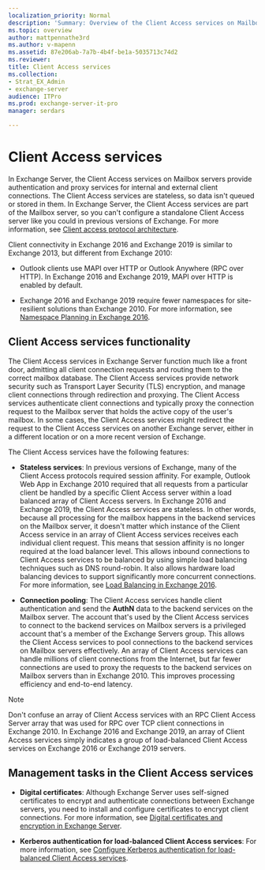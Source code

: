 ```yaml
---
localization_priority: Normal
description: 'Summary: Overview of the Client Access services on Mailbox servers in Exchange Server'
ms.topic: overview
author: mattpennathe3rd
ms.author: v-mapenn
ms.assetid: 87e206ab-7a7b-4b4f-be1a-5035713c74d2
ms.reviewer: 
title: Client Access services
ms.collection:
- Strat_EX_Admin
- exchange-server
audience: ITPro
ms.prod: exchange-server-it-pro
manager: serdars

---
```


# Client Access services

In Exchange Server, the Client Access services on Mailbox servers provide authentication and proxy services for internal and external client connections. The Client Access services are stateless, so data isn't queued or stored in them. In Exchange Server, the Client Access services are part of the Mailbox server, so you can't configure a standalone Client Access server like you could in previous versions of Exchange. For more information, see [Client access protocol architecture](../../architecture/architecture.md#ClientAccessProtocol).

Client connectivity in Exchange 2016 and Exchange 2019 is similar to Exchange 2013, but different from Exchange 2010:

- Outlook clients use MAPI over HTTP or Outlook Anywhere (RPC over HTTP). In Exchange 2016 and Exchange 2019, MAPI over HTTP is enabled by default.

- Exchange 2016 and Exchange 2019 require fewer namespaces for site-resilient solutions than Exchange 2010. For more information, see [Namespace Planning in Exchange 2016](https://techcommunity.microsoft.com/t5/Exchange-Team-Blog/Namespace-Planning-in-Exchange-2016/ba-p/604072).

## Client Access services functionality

The Client Access services in Exchange Server function much like a front door, admitting all client connection requests and routing them to the correct mailbox database. The Client Access services provide network security such as Transport Layer Security (TLS) encryption, and manage client connections through redirection and proxying. The Client Access services authenticate client connections and typically proxy the connection request to the Mailbox server that holds the active copy of the user's mailbox. In some cases, the Client Access services might redirect the request to the Client Access services on another Exchange server, either in a different location or on a more recent version of Exchange.

The Client Access services have the following features:

- **Stateless services**: In previous versions of Exchange, many of the Client Access protocols required session affinity. For example, Outlook Web App in Exchange 2010 required that all requests from a particular client be handled by a specific Client Access server within a load balanced array of Client Access servers. In Exchange 2016 and Exchange 2019, the Client Access services are stateless. In other words, because all processing for the mailbox happens in the backend services on the Mailbox server, it doesn't matter which instance of the Client Access service in an array of Client Access services receives each individual client request. This means that session affinity is no longer required at the load balancer level. This allows inbound connections to Client Access services to be balanced by using simple load balancing techniques such as DNS round-robin. It also allows hardware load balancing devices to support significantly more concurrent connections. For more information, see [Load Balancing in Exchange 2016](https://techcommunity.microsoft.com/t5/Exchange-Team-Blog/Load-Balancing-in-Exchange-2016/ba-p/604048).

- **Connection pooling**: The Client Access services handle client authentication and send the **AuthN** data to the backend services on the Mailbox server. The account that's used by the Client Access services to connect to the backend services on Mailbox servers is a privileged account that's a member of the Exchange Servers group. This allows the Client Access services to pool connections to the backend services on Mailbox servers effectively. An array of Client Access services can handle millions of client connections from the Internet, but far fewer connections are used to proxy the requests to the backend services on Mailbox servers than in Exchange 2010. This improves processing efficiency and end-to-end latency.

> [!NOTE]
> Don't confuse an array of Client Access services with an RPC Client Access Server array that was used for RPC over TCP client connections in Exchange 2010. In Exchange 2016 and Exchange 2019, an array of Client Access services simply indicates a group of load-balanced Client Access services on Exchange 2016 or Exchange 2019 servers.

## Management tasks in the Client Access services

- **Digital certificates**: Although Exchange Server uses self-signed certificates to encrypt and authenticate connections between Exchange servers, you need to install and configure certificates to encrypt client connections. For more information, see [Digital certificates and encryption in Exchange Server](certificates.md).

- **Kerberos authentication for load-balanced Client Access services**: For more information, see [Configure Kerberos authentication for load-balanced Client Access services](kerberos-auth-for-load-balanced-client-access.md).
